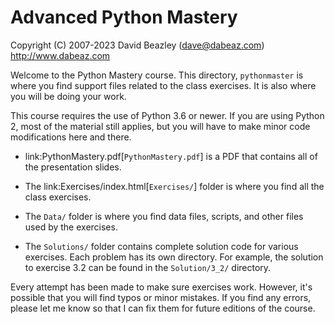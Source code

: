 # Advanced Python Mastery

Copyright (C) 2007-2023 
David Beazley (dave@dabeaz.com) 
http://www.dabeaz.com

Welcome to the Python Mastery course. This
directory, `pythonmaster` is where you find support files
related to the class exercises.  It is also where you will be doing
your work.

This course requires the use of Python 3.6 or newer.  If you are
using Python 2, most of the material still applies, but you will
have to make minor code modifications here and there. 

- link:PythonMastery.pdf[`PythonMastery.pdf`] is a PDF that contains
all of the presentation slides.

- The link:Exercises/index.html[`Exercises/`] folder is where you
find all the class exercises.

- The `Data/` folder is where you find data files, scripts, and
other files used by the exercises.

- The `Solutions/` folder contains complete solution code for
various exercises.  Each problem has its own directory.  For example,
the solution to exercise 3.2 can be found in the `Solution/3_2/` directory.

Every attempt has been made to make sure exercises work.  However, it's 
possible that you will find typos or minor mistakes. If you find any
errors, please let me know so that I can fix them for future editions
of the course.





